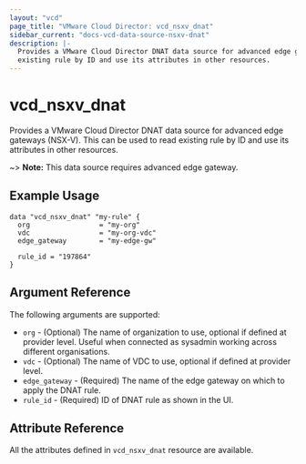 ```yaml
---
layout: "vcd"
page_title: "VMware Cloud Director: vcd_nsxv_dnat"
sidebar_current: "docs-vcd-data-source-nsxv-dnat"
description: |-
  Provides a VMware Cloud Director DNAT data source for advanced edge gateways (NSX-V). This can be used to read
  existing rule by ID and use its attributes in other resources.
---
```


# vcd\_nsxv\_dnat

Provides a VMware Cloud Director DNAT data source for advanced edge gateways (NSX-V). This can be used to
read existing rule by ID and use its attributes in other resources.

~> **Note:** This data source requires advanced edge gateway.

## Example Usage

```hcl
data "vcd_nsxv_dnat" "my-rule" {
  org                 = "my-org"
  vdc                 = "my-org-vdc"
  edge_gateway        = "my-edge-gw"

  rule_id = "197864"
}
```

## Argument Reference

The following arguments are supported:

* `org` - (Optional) The name of organization to use, optional if defined at provider level. Useful when connected as sysadmin working across different organisations.
* `vdc` - (Optional) The name of VDC to use, optional if defined at provider level.
* `edge_gateway` - (Required) The name of the edge gateway on which to apply the DNAT rule.
* `rule_id` - (Required) ID of DNAT rule as shown in the UI.

## Attribute Reference

All the attributes defined in `vcd_nsxv_dnat` resource are available.
